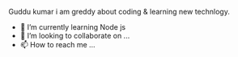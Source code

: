Guddu kumar
i am greddy about coding & learning new technlogy.
- 🌱 I’m currently learning Node js
- 💞️ I’m looking to collaborate on ...
- 📫 How to reach me ...

<!---
Guddukumar497/Guddukumar497 is a ✨ special ✨ repository because its `README.md` (this file) appears on your GitHub profile.
You can click the Preview link to take a look at your changes.
--->
